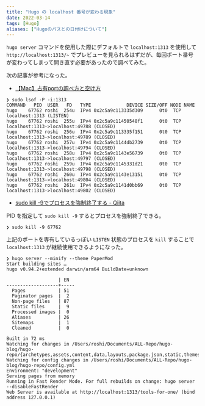 ```yaml
---
title: "Hugo の localhost 番号が変わる現象"
date: 2022-03-14
tags: [Hugo]
aliases: ["Hugoのパスとの日付けについて"]
---
```


`hugo server` コマンドを使用した際にデフォルトで `localhost:1313` を使用して `http://localhost:1313/~` でプレビューを見られるはずだが、毎回ポート番号が変わってしまって開き直す必要があったので調べてみた。

次の記事が参考になった。

- [【Mac】占有portの調べ方と空け方](https://zenn.dev/json_hardcoder/articles/5925798786a07a)

```shell
❯ sudo lsof -P -i:1313
COMMAND   PID  USER   FD   TYPE             DEVICE SIZE/OFF NODE NAME
hugo    67762 roshi  254u  IPv4 0x2c5a9c113335d309      0t0  TCP localhost:1313 (LISTEN)
hugo    67762 roshi  255u  IPv4 0x2c5a9c11450548f1      0t0  TCP localhost:1313->localhost:49788 (CLOSED)
hugo    67762 roshi  256u  IPv4 0x2c5a9c113335f151      0t0  TCP localhost:1313->localhost:49789 (CLOSED)
hugo    67762 roshi  257u  IPv4 0x2c5a9c1144db2739      0t0  TCP localhost:1313->localhost:49794 (CLOSED)
hugo    67762 roshi  258u  IPv4 0x2c5a9c1143e56739      0t0  TCP localhost:1313->localhost:49797 (CLOSED)
hugo    67762 roshi  259u  IPv4 0x2c5a9c1145331d21      0t0  TCP localhost:1313->localhost:49798 (CLOSED)
hugo    67762 roshi  260u  IPv4 0x2c5a9c1143e13151      0t0  TCP localhost:1313->localhost:49804 (CLOSED)
hugo    67762 roshi  261u  IPv4 0x2c5a9c1141d0bb69      0t0  TCP localhost:1313->localhost:49802 (CLOSED)
```

- [sudo kill -9でプロセスを強制終了する - Qiita](https://qiita.com/nasuvitz/items/412a60b1e5e931cff24e)

PID を指定して `sudo kill -9` するとプロセスを強制終了できる。

```shell
❯ sudo kill -9 67762
```

上記のポートを専有しているっぽい `LISTEN` 状態のプロセスを `kill` することで `localhost:1313` が継続使用できるようになった。

```shell
❯ hugo server --minify --theme PaperMod
Start building sites …
hugo v0.94.2+extended darwin/arm64 BuildDate=unknown

                   | EN
-------------------+-----
  Pages            | 51
  Paginator pages  |  2
  Non-page files   | 87
  Static files     |  9
  Processed images |  0
  Aliases          | 26
  Sitemaps         |  1
  Cleaned          |  0

Built in 72 ms
Watching for changes in /Users/roshi/Documents/ALL-Repo/hugo-blog/hugo-repo/{archetypes,assets,content,data,layouts,package.json,static,themes}
Watching for config changes in /Users/roshi/Documents/ALL-Repo/hugo-blog/hugo-repo/config.yml
Environment: "development"
Serving pages from memory
Running in Fast Render Mode. For full rebuilds on change: hugo server --disableFastRender
Web Server is available at http://localhost:1313/tools-for-one/ (bind address 127.0.0.1)
```